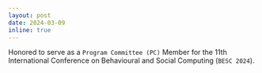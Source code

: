 ```yaml
---
layout: post
date: 2024-03-09
inline: true
---
```


Honored to serve as a `Program Committee (PC)` Member for the 11th International Conference on Behavioural and Social Computing (`BESC 2024`).
